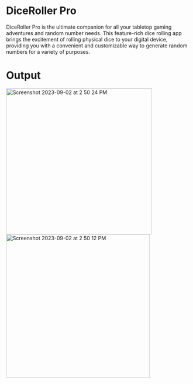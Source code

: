 # DiceRoller Pro

DiceRoller Pro is the ultimate companion for all your tabletop gaming adventures and random number needs. This feature-rich dice rolling app brings the excitement of rolling physical dice to your digital device, providing you with a convenient and customizable way to generate random numbers for a variety of purposes.

# Output 

<img width="399" alt="Screenshot 2023-09-02 at 2 50 24 PM" src="https://github.com/Aashayk007/DiceRoller/assets/121026691/26311c3a-8a84-4f7a-8750-0f3b3061784a">

<img width="393" alt="Screenshot 2023-09-02 at 2 50 12 PM" src="https://github.com/Aashayk007/DiceRoller/assets/121026691/b5204d33-f3ce-44a2-a8da-a67c1eac888c">
